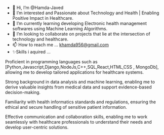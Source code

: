 - 👋 Hi, I’m @Hamda-Javed
- 👀 I’m interested and Passionate about Technology and Health | Enabling Positive Impact in Healthcare.
- 🌱 I’m currently learning developing Electronic health management softwares using Machine Learning Algorithms.
- 💞️ I’m looking to collaborate on projects that lie at the intersection of technology and healthcare.
- 📫 How to reach me ... khamda956@gmail.com
- ✨Skills i aquired ... 

Proficient in programming languages such as [Python,Javascript,Django,NodeJs,C++,SQL,React,HTML,CSS , MongoDb], allowing me to develop tailored applications for healthcare systems.

Strong background in data analysis and machine learning, enabling me to derive valuable insights from medical data and support evidence-based decision-making.

Familiarity with health informatics standards and regulations, ensuring the ethical and secure handling of sensitive patient information.

Effective communication and collaboration skills, enabling me to work seamlessly with healthcare professionals to understand their needs and develop user-centric solutions.

